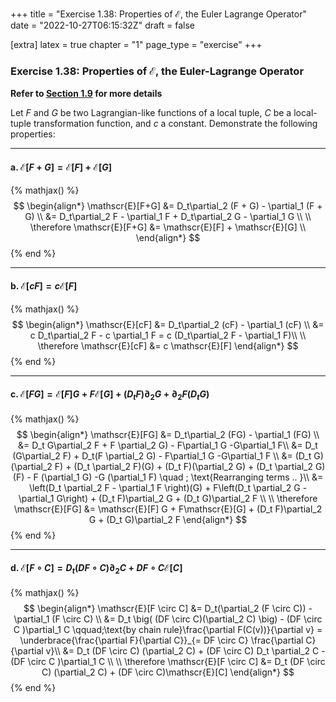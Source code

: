 +++
title = "Exercise 1.38: Properties of ℰ, the Euler Lagrange Operator"
date = "2022-10-27T06:15:32Z"
draft = false

[extra]
latex = true
chapter = "1"
page_type = "exercise"
+++



### Exercise 1.38: Properties of $\mathscr{E}$, the Euler-Lagrange Operator

**Refer to [Section 1.9](/projects/sicm-workbook/section-1-9-abstraction-of-path-functions#lagrange-equations-at-a-moment-or-the-euler-lagrange-operator) for more details**

Let $F$ and $G$ be two Lagrangian-like functions of a local tuple, $C$ be a local-tuple transformation function, and $c$ a constant. Demonstrate the following properties:



---
#### a. $\mathscr{E}[F+G]=\mathscr{E}[F]+\mathscr{E}[G]$

{% mathjax() %}
$$
\begin{align*}
\mathscr{E}[F+G] &= D_t\partial_2 (F + G) - \partial_1 (F + G) \\
 &= D_t\partial_2 F - \partial_1 F + D_t\partial_2 G - \partial_1 G \\
 \\
\therefore \mathscr{E}[F+G] &= \mathscr{E}[F] + \mathscr{E}[G] \\
\end{align*}
$$
{% end %}





---
#### b. $\mathscr{E}[cF]=c\mathscr{E}[F]$

{% mathjax() %}
$$
\begin{align*}
\mathscr{E}[cF] &= D_t\partial_2 (cF) - \partial_1 (cF) \\
 &= c D_t\partial_2 F - c \partial_1 F = c (D_t\partial_2 F - \partial_1 F)\\
 \\
\therefore \mathscr{E}[cF] &= c \mathscr{E}[F]
\end{align*}
$$
{% end %}





---
#### c. $\mathscr{E}[FG]=\mathscr{E}[F]G+F\mathscr{E}[G]+(D_t F)\partial_2 G+\partial_2 F(D_t G)$


{% mathjax() %}
$$
\begin{align*}
\mathscr{E}[FG] &= D_t\partial_2 (FG) - \partial_1 (FG) \\
 &= D_t G\partial_2 F + F \partial_2 G) - F\partial_1 G -G\partial_1 F\\
 &= D_t (G\partial_2 F) + D_t(F \partial_2 G) - F\partial_1 G -G\partial_1 F \\
 &= (D_t G)(\partial_2 F) + (D_t \partial_2 F)(G) + (D_t F)(\partial_2 G) + (D_t \partial_2 G)(F) - F (\partial_1 G) -G (\partial_1 F) \quad ; \text{Rearranging terms .. }\\ 
 &= \left(D_t \partial_2 F - \partial_1 F \right)(G) + F\left(D_t \partial_2 G - \partial_1 G\right) + (D_t F)\partial_2 G + (D_t G)\partial_2 F \\
 \\
\therefore \mathscr{E}[FG] &= \mathscr{E}[F] G + F\mathscr{E}[G] + (D_t F)\partial_2 G + (D_t G)\partial_2 F 
\end{align*}
$$
{% end %}





---
#### d. $\mathscr{E}[F \circ C]=D_t(D F\circ C)\partial_2C+D F \circ C\mathscr{E}[C]$


{% mathjax() %}
$$
\begin{align*}
\mathscr{E}[F \circ C] &= D_t(\partial_2 (F \circ C)) - \partial_1 (F \circ C) \\
&= D_t \big( (DF \circ C)(\partial_2 C) \big) - (DF \circ C )\partial_1 C \qquad;\text{by chain rule}\frac{\partial F(C(v))}{\partial v} = \underbrace{\frac{\partial F}{\partial C}}_{= DF \circ C} \frac{\partial C}{\partial v}\\
&= D_t (DF \circ C) (\partial_2 C) + (DF \circ C) D_t \partial_2 C - (DF \circ C )\partial_1 C \\
\\
\therefore \mathscr{E}[F \circ C] &= D_t (DF \circ C) (\partial_2 C) + (DF \circ C)\mathscr{E}[C]
\end{align*}
$$
{% end %}


